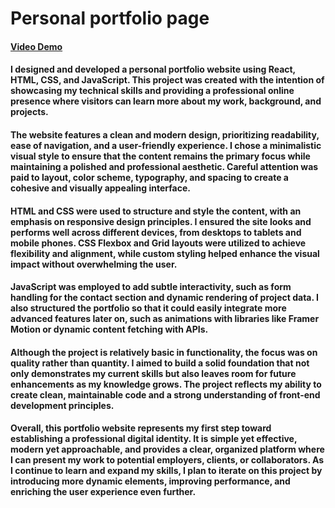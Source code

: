 # Personal portfolio page

#### [Video Demo](https://youtu.be/LhPHbzLwI54)

#### I designed and developed a personal portfolio website using React, HTML, CSS, and JavaScript. This project was created with the intention of showcasing my technical skills and providing a professional online presence where visitors can learn more about my work, background, and projects.

#### The website features a clean and modern design, prioritizing readability, ease of navigation, and a user-friendly experience. I chose a minimalistic visual style to ensure that the content remains the primary focus while maintaining a polished and professional aesthetic. Careful attention was paid to layout, color scheme, typography, and spacing to create a cohesive and visually appealing interface.

#### HTML and CSS were used to structure and style the content, with an emphasis on responsive design principles. I ensured the site looks and performs well across different devices, from desktops to tablets and mobile phones. CSS Flexbox and Grid layouts were utilized to achieve flexibility and alignment, while custom styling helped enhance the visual impact without overwhelming the user.

#### JavaScript was employed to add subtle interactivity, such as form handling for the contact section and dynamic rendering of project data. I also structured the portfolio so that it could easily integrate more advanced features later on, such as animations with libraries like Framer Motion or dynamic content fetching with APIs.

#### Although the project is relatively basic in functionality, the focus was on quality rather than quantity. I aimed to build a solid foundation that not only demonstrates my current skills but also leaves room for future enhancements as my knowledge grows. The project reflects my ability to create clean, maintainable code and a strong understanding of front-end development principles.

#### Overall, this portfolio website represents my first step toward establishing a professional digital identity. It is simple yet effective, modern yet approachable, and provides a clear, organized platform where I can present my work to potential employers, clients, or collaborators. As I continue to learn and expand my skills, I plan to iterate on this project by introducing more dynamic elements, improving performance, and enriching the user experience even further.
